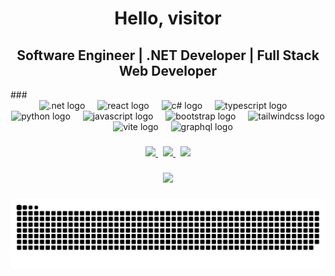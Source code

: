<h1 align="center">Hello, visitor</h1>

<h2 align="center">Software Engineer | .NET Developer | Full Stack Web Developer </h2>
###

<div align="center">
  <img src="https://skillicons.dev/icons?i=dotnet" height="60" alt=".net logo"  />
  <img width="12" />
  <img src="https://skillicons.dev/icons?i=react" height="60" alt="react logo"  />
  <img width="12" />
  <img src="https://skillicons.dev/icons?i=cs" height="60" alt="c# logo"  />
  <img width="12" />
  <img src="https://skillicons.dev/icons?i=ts" height="60" alt="typescript logo"  />
  <img width="12" />
  <img src="https://skillicons.dev/icons?i=py" height="60" alt="python logo"  />
  <img width="12" />
  <img src="https://skillicons.dev/icons?i=js" height="60" alt="javascript logo"  />
  <img width="12" />
  <img src="https://skillicons.dev/icons?i=bootstrap" height="60" alt="bootstrap logo"  />
  <img width="12" />
  <img src="https://skillicons.dev/icons?i=tailwind" height="60" alt="tailwindcss logo"  />
  <img width="12" />
  <img src="https://skillicons.dev/icons?i=vite" height="60" alt="vite logo"  />
  <img width="12" />
  <img src="https://skillicons.dev/icons?i=graphql" height="60" alt="graphql logo"  />
</div>

###

<div align="center">
  <a href="mailto:noureldeenelqady@gmail.com"> <!-- Gmail -->
      <img src="https://github.com/user-attachments/assets/1a97a051-cc24-4738-a7a2-3f53365a9e93" height="30"/>
    </a>&nbsp;
   <a href="https://www.linkedin.com/in/noureldeenelqady"> <!-- LinkedIn Profile -->
      <img src="https://raw.githubusercontent.com/rahuldkjain/github-profile-readme-generator/master/src/images/icons/Social/linked-in-alt.svg" height="35"/>
    </a>&nbsp;
    <a href="https://leetcode.com/u/Zengoozz"> <!-- LeetCode Profile -->
      <img src="https://leetcode.com/static/images/LeetCode_logo_rvs.png" height="40"/>
    </a>
</div>

###

<div align="center">
  <img src="https://github-readme-stats.vercel.app/api/top-langs?username=zengoozz&layout=compact&langs_count=6&theme=highcontrast" height="125"/> <!-- Most Used Languages -->
</div>

###

<p align="center">
    <img src="https://raw.githubusercontent.com/platane/snk/output/github-contribution-grid-snake-dark.svg"> <!-- Snake -->
</p>
